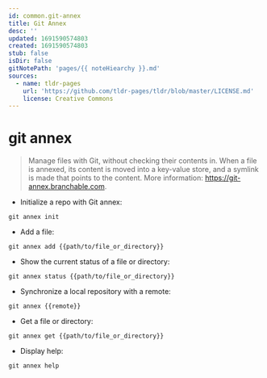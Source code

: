 ```yaml
---
id: common.git-annex
title: Git Annex
desc: ''
updated: 1691590574803
created: 1691590574803
stub: false
isDir: false
gitNotePath: 'pages/{{ noteHiearchy }}.md'
sources:
  - name: tldr-pages
    url: 'https://github.com/tldr-pages/tldr/blob/master/LICENSE.md'
    license: Creative Commons
---
```

# git annex

> Manage files with Git, without checking their contents in.
> When a file is annexed, its content is moved into a key-value store, and a symlink is made that points to the content.
> More information: <https://git-annex.branchable.com>.

- Initialize a repo with Git annex:

`git annex init`

- Add a file:

`git annex add {{path/to/file_or_directory}}`

- Show the current status of a file or directory:

`git annex status {{path/to/file_or_directory}}`

- Synchronize a local repository with a remote:

`git annex {{remote}}`

- Get a file or directory:

`git annex get {{path/to/file_or_directory}}`

- Display help:

`git annex help`

